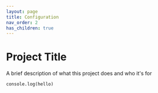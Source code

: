 ```yaml
---
layout: page
title: Configuration
nav_order: 2
has_children: true
---
```


# Project Title

A brief description of what this project does and who it's for

```
console.log(hello)
```
